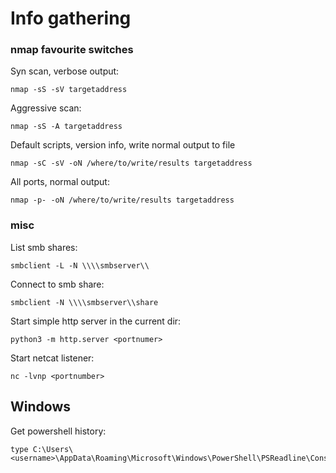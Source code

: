 # Info gathering

### nmap favourite switches
Syn scan, verbose output:
```
nmap -sS -sV targetaddress
```

Aggressive scan:
```
nmap -sS -A targetaddress
```

Default scripts, version info, write normal output to file
```
nmap -sC -sV -oN /where/to/write/results targetaddress
```

All ports, normal output:
```
nmap -p- -oN /where/to/write/results targetaddress
```

### misc

List smb shares:
```
smbclient -L -N \\\\smbserver\\
```

Connect to smb share:
```
smbclient -N \\\\smbserver\\share
```

Start simple http server in the current dir:
```
python3 -m http.server <portnumer>
```

Start netcat listener:
```
nc -lvnp <portnumber>
```

## Windows

Get powershell history:
```
type C:\Users\<username>\AppData\Roaming\Microsoft\Windows\PowerShell\PSReadline\ConsoleHost_history.txt
```
